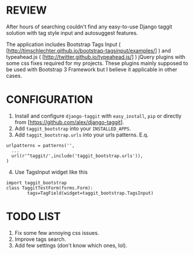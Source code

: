 REVIEW
=======================
After hours of searching couldn't find any easy-to-use Django taggit solution with tag style input and autosuggest features.

The application includes Bootstrap Tags Input ( [http://timschlechter.github.io/bootstrap-tagsinput/examples/] ) and typeahead.js ( [http://twitter.github.io/typeahead.js/] ) jQuery plugins with some css fixes required for my projects. These plugins mainly supposed to be used with Bootstrap 3 Framework but I believe it applicable in other cases.


CONFIGURATION
=======================
1. Install and configure `django-taggit` with `easy_install`, `pip` or directly from [https://github.com/alex/django-taggit].
2. Add `taggit_bootstrap` into your `INSTALLED_APPS`.
3. Add `taggit_bootstrap.urls` into your urls patterns. E.q.
```
urlpatterns = patterns('',
  ...  
  url(r'^taggit/',include('taggit_bootstrap.urls')),
)
```
4. Use TagsInput widget like this
```
import taggit_bootstrap
class TaggitTestForm(forms.Form):
        tags=TagField(widget=taggit_bootstrap.TagsInput)
```


TODO LIST
=======================
1. Fix some few annoying css issues.
2. Improve tags search.
3. Add few settings (don't know which ones, lol).
